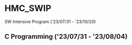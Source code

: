 # HMC_SWIP
SW Intensive Program ('23/07/31 - '23/10/20)
<br>


## C Programming ('23/07/31 - '23/08/04)
<br>
